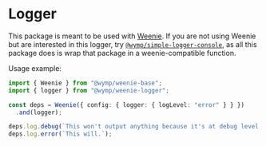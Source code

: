 Logger
========================================================================================================================

This package is meant to be used with [Weenie](https://npmjs.com/@wymp/weenie-base). If you are not using Weenie but
are interested in this logger, try [`@wymp/simple-logger-console`](https://npmjs.com/package/@wymp/simple-logger-console),
as all this package does is wrap that package in a weenie-compatible function.

Usage example:

```ts
import { Weenie } from "@wymp/weenie-base";
import { logger } from "@wymp/weenie-logger";

const deps = Weenie({ config: { logger: { logLevel: "error" } } })
  .and(logger);

deps.log.debug(`This won't output anything because it's at debug level.`);
deps.log.error(`This will.`);
```
